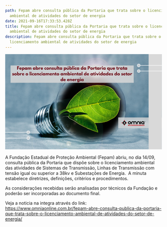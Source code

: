 ```yaml
---
path: Fepam abre consulta pública da Portaria que trata sobre o licenciamento
  ambiental de atividades do setor de energia
date: 2021-09-16T17:33:53.428Z
title: Fepam abre consulta pública da Portaria que trata sobre o licenciamento
  ambiental de atividades do setor de energia
description: Fepam abre consulta pública da Portaria que trata sobre o
  licenciamento ambiental de atividades do setor de energia
---
```

<!--StartFragment-->

![](../assets/site-2-5.png)

A Fundação Estadual de Proteção Ambiental (Fepam) abriu, no dia 14/09, consulta pública da Portaria que dispõe sobre o licenciamento ambiental das atividades de Sistemas de Transmissão, Linhas de Transmissão com tensão igual ou superior a 38kv e Subestações de Energia.  A minuta estabelece diretrizes, definições, critérios e procedimentos.

As considerações recebidas serão analisadas por técnicos da Fundação e poderão ser incorporadas ao documento final.

Veja a noticia na integra através do link: https://www.omniaonline.com.br/fepam-abre-consulta-publica-da-portaria-que-trata-sobre-o-licenciamento-ambiental-de-atividades-do-setor-de-energia/

<!--EndFragment-->